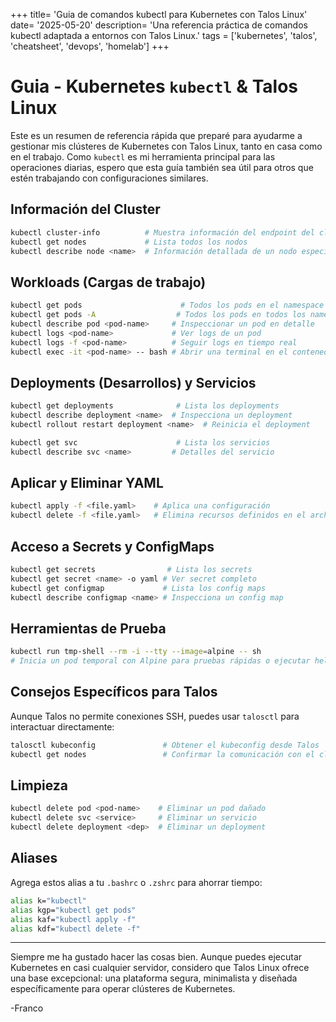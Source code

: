 +++
title= 'Guia de comandos kubectl para Kubernetes con Talos Linux'
date= '2025-05-20'
description= 'Una referencia práctica de comandos kubectl adaptada a entornos con Talos Linux.'
tags = ['kubernetes', 'talos', 'cheatsheet', 'devops', 'homelab']
+++
# Guia - Kubernetes `kubectl` & Talos Linux

Este es un resumen de referencia rápida que preparé para ayudarme a gestionar mis clústeres de Kubernetes con Talos Linux, tanto en casa como en el trabajo. Como `kubectl` es mi herramienta principal para las operaciones diarias, espero que esta guía también sea útil para otros que estén trabajando con configuraciones similares.

## Información del Cluster

```bash
kubectl cluster-info          # Muestra información del endpoint del clúster
kubectl get nodes             # Lista todos los nodos
kubectl describe node <name>  # Información detallada de un nodo específico
```

## Workloads (Cargas de trabajo)

```bash
kubectl get pods                      # Todos los pods en el namespace actual
kubectl get pods -A                  # Todos los pods en todos los namespaces
kubectl describe pod <pod-name>     # Inspeccionar un pod en detalle
kubectl logs <pod-name>             # Ver logs de un pod
kubectl logs -f <pod-name>          # Seguir logs en tiempo real
kubectl exec -it <pod-name> -- bash # Abrir una terminal en el contenedor (si bash está disponible)
```

## Deployments (Desarrollos) y Servicios

```bash
kubectl get deployments              # Lista los deployments
kubectl describe deployment <name>  # Inspecciona un deployment
kubectl rollout restart deployment <name>  # Reinicia el deployment

kubectl get svc                      # Lista los servicios
kubectl describe svc <name>         # Detalles del servicio
```

## Aplicar y Eliminar YAML

```bash
kubectl apply -f <file.yaml>    # Aplica una configuración
kubectl delete -f <file.yaml>   # Elimina recursos definidos en el archivo
```

## Acceso a Secrets y ConfigMaps

```bash
kubectl get secrets                # Lista los secrets
kubectl get secret <name> -o yaml # Ver secret completo
kubectl get configmap             # Lista los config maps
kubectl describe configmap <name> # Inspecciona un config map
```

## Herramientas de Prueba

```bash
kubectl run tmp-shell --rm -i --tty --image=alpine -- sh
# Inicia un pod temporal con Alpine para pruebas rápidas o ejecutar hello world
```

## Consejos Específicos para Talos

Aunque Talos no permite conexiones SSH, puedes usar `talosctl` para interactuar directamente:

```bash
talosctl kubeconfig               # Obtener el kubeconfig desde Talos
kubectl get nodes                 # Confirmar la comunicación con el clúster
```

## Limpieza

```bash
kubectl delete pod <pod-name>    # Eliminar un pod dañado
kubectl delete svc <service>     # Eliminar un servicio
kubectl delete deployment <dep>  # Eliminar un deployment
```

## Aliases

Agrega estos alias a tu `.bashrc` o `.zshrc` para ahorrar tiempo:

```bash
alias k="kubectl"
alias kgp="kubectl get pods"
alias kaf="kubectl apply -f"
alias kdf="kubectl delete -f"
```

---

Siempre me ha gustado hacer las cosas bien. Aunque puedes ejecutar Kubernetes en casi cualquier servidor, considero que Talos Linux ofrece una base excepcional: una plataforma segura, minimalista y diseñada específicamente para operar clústeres de Kubernetes.

-Franco

